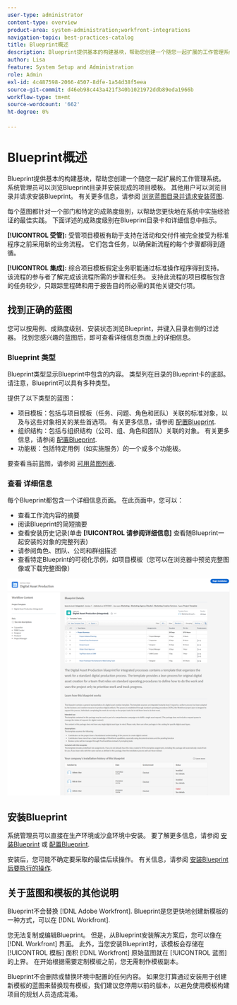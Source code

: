 ```yaml
---
user-type: administrator
content-type: overview
product-area: system-administration;workfront-integrations
navigation-topic: best-practices-catalog
title: Blueprint概述
description: Blueprint提供基本的构建基块，帮助您创建一个随您一起扩展的工作管理系统。
author: Lisa
feature: System Setup and Administration
role: Admin
exl-id: 4c487598-2066-4507-8dfe-1a54d38f5eea
source-git-commit: d46eb98c443a421f340b1021972ddb89eda1966b
workflow-type: tm+mt
source-wordcount: '662'
ht-degree: 0%

---
```


# Blueprint概述

Blueprint提供基本的构建基块，帮助您创建一个随您一起扩展的工作管理系统。 系统管理员可以浏览Blueprint目录并安装现成的项目模板。 其他用户可以浏览目录并请求安装Blueprint。 有关更多信息，请参阅 [浏览蓝图目录并请求安装蓝图](../../administration-and-setup/blueprints/browse-catalog.md).

每个蓝图都针对一个部门和特定的成熟度级别，以帮助您更快地在系统中实施经验证的最佳实践。 下面详述的成熟度级别在Blueprint目录卡和详细信息中指示。

**[!UICONTROL 受管]:** 受管项目模板有助于支持在活动和交付件被完全接受为标准程序之前采用新的业务流程。 它们包含任务，以确保新流程的每个步骤都得到遵循。

**[!UICONTROL 集成]:** 综合项目模板假定业务职能通过标准操作程序得到支持。 该流程的参与者了解完成该流程所需的步骤和任务。 支持此流程的项目模板包含的任务较少，只跟踪里程碑和用于报告目的所必需的其他关键交付项。

## 找到正确的蓝图

您可以按用例、成熟度级别、安装状态浏览Blueprint，并键入目录右侧的过滤器。 找到您感兴趣的蓝图后，即可查看详细信息页面上的详细信息。

### Blueprint 类型

Blueprint类型显示Blueprint中包含的内容。 类型列在目录的Blueprint卡的底部。 请注意，Blueprint可以具有多种类型。

提供了以下类型的蓝图：

* 项目模板：包括与项目模板（任务、问题、角色和团队）关联的标准对象，以及与这些对象相关的某些首选项。 有关更多信息，请参阅 [配置Blueprint](../../administration-and-setup/blueprints/configure-template-package.md).
* 组织结构：包括与组织结构（公司、组、角色和团队）关联的对象。 有关更多信息，请参阅 [配置Blueprint](../../administration-and-setup/blueprints/configure-template-package.md).
* 功能板：包括特定用例（如实施服务）的一个或多个功能板。

<!--
* Request queues: Includes one or more projects configured as request queues.
* Custom forms: Includes custom forms attached to another object type, such as a project or portfolio.
* Setup features: Includes one or more elements that are configured in the Setup area of Workfront, such as layout templates.
-->

要查看当前蓝图，请参阅 [可用蓝图列表](/help/quicksilver/administration-and-setup/blueprints/list-of-available-blueprints.md).

### 查看  详细信息

每个Blueprint都包含一个详细信息页面。 在此页面中，您可以：

* 查看工作流内容的摘要
* 阅读Blueprint的简短摘要
* 查看安装历史记录(单击 **[!UICONTROL 请参阅详细信息]** 查看随Blueprint一起安装的对象的完整列表)
* 请参阅角色、团队、公司和群组描述
* 查看特定Blueprint的可视化示例，如项目模板（您可以在浏览器中预览完整图像或下载完整图像）

![[!UICONTROL Blueprint详细信息] 页面](assets/blueprint-details-page-2022.png)

## 安装Blueprint

系统管理员可以直接在生产环境或沙盒环境中安装。 要了解更多信息，请参阅 [安装Blueprint](../../administration-and-setup/blueprints/blueprints-install.md) 或 [配置Blueprint](../../administration-and-setup/blueprints/configure-template-package.md).

安装后，您可能不确定要采取的最佳后续操作。 有关信息，请参阅 [安装Blueprint后要执行的操作](../../administration-and-setup/blueprints/best-next-actions-after-install.md).

## 关于蓝图和模板的其他说明

Blueprint不会替换 [!DNL Adobe Workfront]. Blueprint是您更快地创建新模板的一种方式，可以在 [!DNL Workfront].

您无法复制或编辑Blueprint。 但是，从Blueprint安装解决方案后，您可以像在 [!DNL Workfront] 界面。 此外，当您安装Blueprint时，该模板会存储在 [!UICONTROL 模板] 面积 [!DNL Workfront] 原始蓝图就在 [!UICONTROL 蓝图] 的上界。 在开始根据需要定制模板之前，您无需制作模板副本。

Blueprint不会删除或替换环境中配置的任何内容。 如果您打算通过安装用于创建新模板的蓝图来替换现有模板，我们建议您停用以前的版本，以避免使用模板构建项目的规划人员造成混淆。
